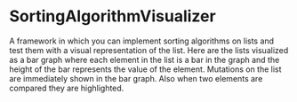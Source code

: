 # SortingAlgorithmVisualizer
A framework in which you can implement sorting algorithms on lists and test them with a visual representation of the list. Here are the lists visualized as a bar graph where each element in the list is a bar in the graph and the height of the bar represents the value of the element. Mutations on the list are immediately shown in the bar graph. Also when two elements are compared they are highlighted.
